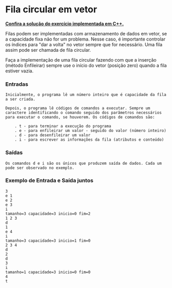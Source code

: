 # Fila circular em vetor

**[Confira a solução do exercício implementada em C++.](02.cpp)**

Filas podem ser implementadas com armazenamento de dados em vetor, se a capacidade fixa não for um problema. Nesse caso, é importante controlar os índices para "dar a volta" no vetor sempre que for necessário. Uma fila assim pode ser chamada de fila circular.

Faça a implementação de uma fila circular fazendo com que a inserção (método Enfileirar) sempre use o início do vetor (posição zero) quando a fila estiver vazia.

### Entradas

```
Inicialmente, o programa lê um número inteiro que é capacidade da fila a ser criada.

Depois, o programa lê códigos de comandos a executar. Sempre um caractere identificando o comando seguido dos parâmetros necessários para executar o comando, se houverem. Os códigos de comandos são:

    . t - para terminar a execução do programa
    . e - para enfileirar um valor - seguido do valor (número inteiro)
    . d - para desenfileirar um valor
    . i - para escrever as informações da fila (atributos e conteúdo)
```

### Saídas

```
Os comandos d e i são os únicos que produzem saída de dados. Cada um pode ser observado no exemplo.
```

### Exemplo de Entrada e Saída juntos

```
3
e 1
e 2
e 3
i
tamanho=3 capacidade=3 inicio=0 fim=2
1 2 3 
d
1
e 4
i
tamanho=3 capacidade=3 inicio=1 fim=0
2 3 4
d
2
d
3
i
tamanho=1 capacidade=3 inicio=0 fim=0
4
t
```